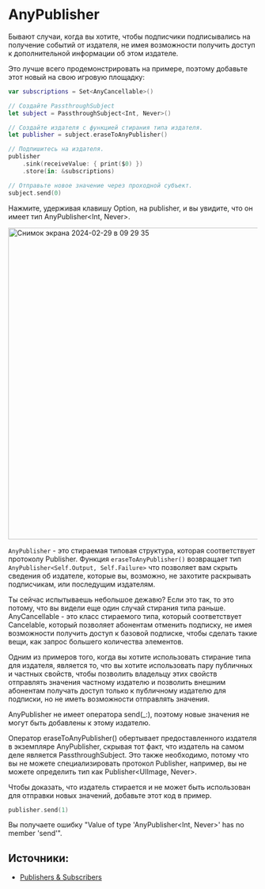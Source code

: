 # AnyPublisher
Бывают случаи, когда вы хотите, чтобы подписчики подписывались на получение событий от издателя, не имея возможности получить доступ к дополнительной информации об этом издателе.

Это лучше всего продемонстрировать на примере, поэтому добавьте этот новый на свою игровую площадку:
```swift
var subscriptions = Set<AnyCancellable>()

// Создайте PassthroughSubject
let subject = PassthroughSubject<Int, Never>()

// Создайте издателя c функцией стирания типа издателя.
let publisher = subject.eraseToAnyPublisher()

// Подпишитесь на издателя.
publisher
    .sink(receiveValue: { print($0) })
    .store(in: &subscriptions)

// Отправьте новое значение через проходной субъект.
subject.send(0)
```
Нажмите, удерживая клавишу Option, на publisher, и вы увидите, что он имеет тип AnyPublisher<Int, Never>.

<img width="630" alt="Снимок экрана 2024-02-29 в 09 29 35" src="https://github.com/DenDmitriev/iOS-Interview/assets/65191747/4e85119a-c05c-407d-a3a8-588b1b6615e1">

`AnyPublisher` - это стираемая типовая структура, которая соответствует протоколу Publisher. Функция `eraseToAnyPublisher()` возвращает тип `AnyPublisher<Self.Output, Self.Failure>` что позволяет вам скрыть сведения об издателе, которые вы, возможно, не захотите раскрывать подписчикам, или последущим издателям.

Ты сейчас испытываешь небольшое дежавю? Если это так, то это потому, что вы видели еще один случай стирания типа раньше. AnyCancellable - это класс стираемого типа, который соответствует Cancelable, который позволяет абонентам отменить подписку, не имея возможности получить доступ к базовой подписке, чтобы сделать такие вещи, как запрос большего количества элементов.

Одним из примеров того, когда вы хотите использовать стирание типа для издателя, является то, что вы хотите использовать пару публичных и частных свойств, чтобы позволить владельцу этих свойств отправлять значения частному издателю и позволить внешним абонентам получать доступ только к публичному издателю для подписки, но не иметь возможности отправлять значения.

AnyPublisher не имеет оператора send(_:), поэтому новые значения не могут быть добавлены к этому издателю.

Оператор eraseToAnyPublisher() обертывает предоставленного издателя в экземпляре AnyPublisher, скрывая тот факт, что издатель на самом деле является PassthroughSubject. Это также необходимо, потому что вы не можете специализировать протокол Publisher, например, вы не можете определить тип как Publisher<UIImage, Never>.

Чтобы доказать, что издатель стирается и не может быть использован для отправки новых значений, добавьте этот код в пример.
```swift
publisher.send(1)
```

Вы получаете ошибку "Value of type 'AnyPublisher<Int, Never>' has no member 'send'".

## Источники:
- [Publishers & Subscribers](https://www.kodeco.com/books/combine-asynchronous-programming-with-swift/v2.0/chapters/2-publishers-subscribers)

